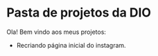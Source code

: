 #  ​Pasta de projetos da DIO



Ola! Bem vindo aos meus projetos:



- Recriando página inicial do instagram.

  

